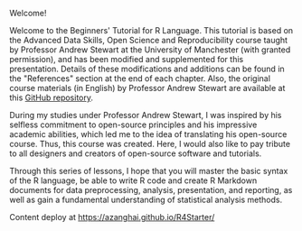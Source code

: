 Welcome! 

Welcome to the Beginners' Tutorial for R Language. This tutorial is based on the Advanced Data Skills, Open Science and Reproducibility course taught by Professor Andrew Stewart at the University of Manchester (with granted permission), and has been modified and supplemented for this presentation. Details of these modifications and additions can be found in the "References" section at the end of each chapter. Also, the original course materials (in English) by Professor Andrew Stewart are available at this [GitHub repository](https://github.com/ajstewartlang/MRes_BIOL63101).

During my studies under Professor Andrew Stewart, I was inspired by his selfless commitment to open-source principles and his impressive academic abilities, which led me to the idea of translating his open-source course. Thus, this course was created. Here, I would also like to pay tribute to all designers and creators of open-source software and tutorials.

Through this series of lessons, I hope that you will master the basic syntax of the R language, be able to write R code and create R Markdown documents for data preprocessing, analysis, presentation, and reporting, as well as gain a fundamental understanding of statistical analysis methods.

Content deploy at https://azanghai.github.io/R4Starter/
